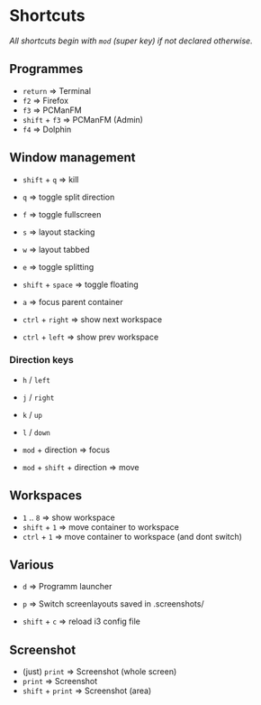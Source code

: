 # Shortcuts

_All shortcuts begin with `mod` (super key) if not declared otherwise._

## Programmes

- `return` => Terminal
- `f2` => Firefox
- `f3` => PCManFM
- `shift` + `f3` => PCManFM (Admin)
- `f4` => Dolphin

## Window management

- `shift` + `q` => kill
- `q` => toggle split direction
- `f` => toggle fullscreen
- `s` => layout stacking 
- `w` => layout tabbed
- `e` => toggle splitting
- `shift` + `space` => toggle floating
- `a` => focus parent container

- `ctrl` + `right` => show next workspace
- `ctrl` + `left` => show prev workspace

### Direction keys
- `h` / `left`
- `j` / `right`
- `k` / `up` 
- `l` / `down`

- `mod` + direction => focus
- `mod` + `shift` + direction => move

## Workspaces

- `1` .. `8` => show workspace
- `shift` + `1` => move container to workspace
- `ctrl` + `1` => move container to workspace (and dont switch)

## Various

- `d` => Programm launcher
- `p` => Switch screenlayouts saved in .screenshots/

- `shift` + `c` => reload i3 config file 

## Screenshot
- (just) `print` => Screenshot (whole screen)
- `print` => Screenshot
- `shift` + `print` => Screenshot (area)


